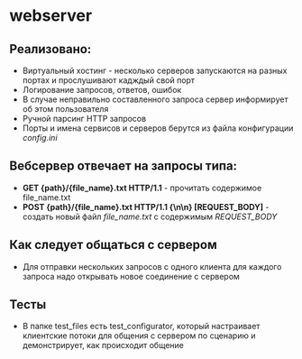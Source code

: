 # webserver

## Реализовано:

- Виртуальный хостинг - несколько серверов запускаются на разных портах и прослушивают кадждый свой порт
- Логирование запросов, ответов, ошибок
- В случае неправильно составленного запроса сервер информирует об этом пользователя
- Ручной парсинг HTTP запросов
- Порты и имена сервисов и серверов берутся из файла конфигурации *config.ini*

## Вебсервер отвечает на запросы типа:

- **GET {path}/{file_name}.txt HTTP/1.1** - прочитать содержимое file_name.txt
- **POST {path}/{file_name}.txt HTTP/1.1 {\n\n} [REQUEST_BODY]** - создать новый файл *file_name.txt* с содержимым
  *REQUEST_BODY*

## Как следует общаться с сервером

- Для отправки нескольких запросов с одного клиента для каждого запроса надо открывать новое соединение с сервером

## Тесты

- В папке test_files есть test_configurator, который настраивает клиентские потоки для общения с сервером по сценарию и
  демонстрирует, как происходит общение